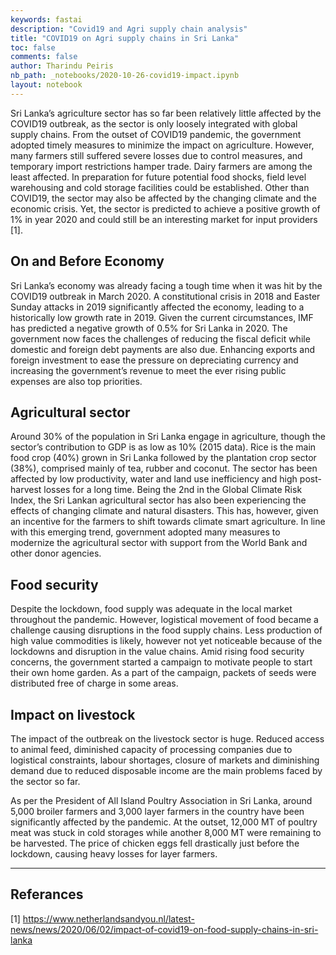 ```yaml
---
keywords: fastai
description: "Covid19 and Agri supply chain analysis"
title: "COVID19 on Agri supply chains in Sri Lanka"
toc: false
comments: false
author: Tharindu Peiris
nb_path: _notebooks/2020-10-26-covid19-impact.ipynb
layout: notebook
---
```


<!--
#################################################
### THIS FILE WAS AUTOGENERATED! DO NOT EDIT! ###
#################################################
# file to edit: _notebooks/2020-10-26-covid19-impact.ipynb
-->

<div class="container" id="notebook-container">
        
<div class="cell border-box-sizing text_cell rendered"><div class="inner_cell">
<div class="text_cell_render border-box-sizing rendered_html">
<p>Sri Lanka’s agriculture sector has so far been relatively little affected by the COVID19 outbreak, as the sector is only loosely integrated with global supply chains. From the outset of COVID19 pandemic, the government adopted timely measures to minimize the impact on agriculture. However, many farmers still suffered severe losses due to control measures, and temporary import restrictions hamper trade. Dairy farmers are among the least affected. In preparation for future potential food shocks, field level warehousing and cold storage facilities could be established. Other than COVID19, the sector may also be affected by the changing climate and the economic crisis.  Yet, the sector is predicted to achieve a positive growth of 1% in year 2020 and could still be an interesting market for input providers [1].</p>

</div>
</div>
</div>
<div class="cell border-box-sizing text_cell rendered"><div class="inner_cell">
<div class="text_cell_render border-box-sizing rendered_html">
<h2 id="On-and-Before-Economy">On and Before Economy<a class="anchor-link" href="#On-and-Before-Economy"> </a></h2><p>Sri Lanka’s economy was already facing a tough time when it was hit by the COVID19 outbreak in March 2020.  A constitutional crisis in 2018 and Easter Sunday attacks in 2019 significantly affected the economy, leading to a historically low growth rate in 2019. Given the current circumstances, IMF has predicted a negative growth of 0.5% for Sri Lanka in 2020. The government now faces the challenges of reducing the fiscal deficit while domestic and foreign debt payments are also due. Enhancing exports and foreign investment to ease the pressure on depreciating currency and increasing the government’s revenue to meet the ever rising public expenses are also top priorities.</p>

</div>
</div>
</div>
<div class="cell border-box-sizing text_cell rendered"><div class="inner_cell">
<div class="text_cell_render border-box-sizing rendered_html">
<h2 id="Agricultural-sector">Agricultural sector<a class="anchor-link" href="#Agricultural-sector"> </a></h2><p>Around 30% of the population in Sri Lanka engage in agriculture, though the sector’s contribution to GDP is as low as 10% (2015 data). Rice is the main food crop (40%) grown in Sri Lanka followed by the plantation crop sector (38%), comprised mainly of tea, rubber and coconut. The sector has been affected by low productivity, water and land use inefficiency and high post-harvest losses for a long time. Being the 2nd in the Global Climate Risk Index, the Sri Lankan agricultural sector has also been experiencing the effects of changing climate and natural disasters. This has, however, given an incentive for the farmers to shift towards climate smart agriculture. In line with this emerging trend, government adopted many measures to modernize the agricultural sector with support from the World Bank and other donor agencies.</p>

</div>
</div>
</div>
<div class="cell border-box-sizing text_cell rendered"><div class="inner_cell">
<div class="text_cell_render border-box-sizing rendered_html">
<h2 id="Food-security">Food security<a class="anchor-link" href="#Food-security"> </a></h2><p>Despite the lockdown, food supply was adequate in the local market throughout the pandemic. However, logistical movement of food became a challenge causing disruptions in the food supply chains. Less production of high value commodities is likely, however not yet noticeable because of the lockdowns and disruption in the value chains. Amid rising food security concerns, the government started a campaign to motivate people to start their own home garden. As a part of the campaign, packets of seeds were distributed free of charge in some areas.</p>

</div>
</div>
</div>
<div class="cell border-box-sizing text_cell rendered"><div class="inner_cell">
<div class="text_cell_render border-box-sizing rendered_html">
<h2 id="Impact-on-livestock">Impact on livestock<a class="anchor-link" href="#Impact-on-livestock"> </a></h2><p>The impact of the outbreak on the livestock sector is huge. Reduced access to animal feed,  diminished capacity of processing companies due to logistical constraints, labour shortages, closure of markets and diminishing demand due to reduced disposable income are the main problems faced by the sector so far.</p>
<p>As per the President of All Island Poultry Association in Sri Lanka, around 5,000 broiler farmers and 3,000 layer farmers in the country have been significantly affected by the pandemic. At the outset, 12,000 MT of poultry meat was stuck in cold storages while another 8,000 MT were remaining to be harvested. The price of chicken eggs fell drastically just before the lockdown, causing heavy losses for layer farmers.</p>

</div>
</div>
</div>
<div class="cell border-box-sizing text_cell rendered"><div class="inner_cell">
<div class="text_cell_render border-box-sizing rendered_html">
<hr>
<h2 id="Referances">Referances<a class="anchor-link" href="#Referances"> </a></h2><p>[1] <a href="https://www.netherlandsandyou.nl/latest-news/news/2020/06/02/impact-of-covid19-on-food-supply-chains-in-sri-lanka">https://www.netherlandsandyou.nl/latest-news/news/2020/06/02/impact-of-covid19-on-food-supply-chains-in-sri-lanka</a></p>

</div>
</div>
</div>
</div>
 

